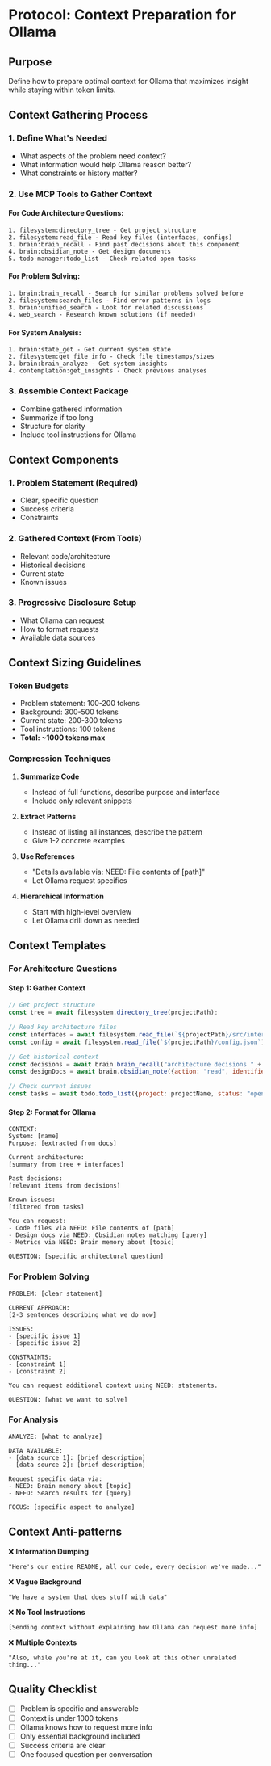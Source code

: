 # Protocol: Context Preparation for Ollama

## Purpose
Define how to prepare optimal context for Ollama that maximizes insight while staying within token limits.

## Context Gathering Process

### 1. Define What's Needed
- What aspects of the problem need context?
- What information would help Ollama reason better?
- What constraints or history matter?

### 2. Use MCP Tools to Gather Context

#### For Code Architecture Questions:
```
1. filesystem:directory_tree - Get project structure
2. filesystem:read_file - Read key files (interfaces, configs)
3. brain:brain_recall - Find past decisions about this component
4. brain:obsidian_note - Get design documents
5. todo-manager:todo_list - Check related open tasks
```

#### For Problem Solving:
```
1. brain:brain_recall - Search for similar problems solved before
2. filesystem:search_files - Find error patterns in logs
3. brain:unified_search - Look for related discussions
4. web_search - Research known solutions (if needed)
```

#### For System Analysis:
```
1. brain:state_get - Get current system state
2. filesystem:get_file_info - Check file timestamps/sizes
3. brain:brain_analyze - Get system insights
4. contemplation:get_insights - Check previous analyses
```

### 3. Assemble Context Package
- Combine gathered information
- Summarize if too long
- Structure for clarity
- Include tool instructions for Ollama

## Context Components

### 1. Problem Statement (Required)
- Clear, specific question
- Success criteria  
- Constraints

### 2. Gathered Context (From Tools)
- Relevant code/architecture
- Historical decisions
- Current state
- Known issues

### 3. Progressive Disclosure Setup
- What Ollama can request
- How to format requests
- Available data sources

## Context Sizing Guidelines

### Token Budgets
- Problem statement: 100-200 tokens
- Background: 300-500 tokens  
- Current state: 200-300 tokens
- Tool instructions: 100 tokens
- **Total: ~1000 tokens max**

### Compression Techniques

1. **Summarize Code** 
   - Instead of full functions, describe purpose and interface
   - Include only relevant snippets

2. **Extract Patterns**
   - Instead of listing all instances, describe the pattern
   - Give 1-2 concrete examples

3. **Use References**
   - "Details available via: NEED: File contents of [path]"
   - Let Ollama request specifics

4. **Hierarchical Information**
   - Start with high-level overview
   - Let Ollama drill down as needed

## Context Templates

### For Architecture Questions

#### Step 1: Gather Context
```javascript
// Get project structure
const tree = await filesystem.directory_tree(projectPath);

// Read key architecture files  
const interfaces = await filesystem.read_file(`${projectPath}/src/interfaces.ts`);
const config = await filesystem.read_file(`${projectPath}/config.json`);

// Get historical context
const decisions = await brain.brain_recall("architecture decisions " + projectName);
const designDocs = await brain.obsidian_note({action: "read", identifier: projectName + "/design"});

// Check current issues
const tasks = await todo.todo_list({project: projectName, status: "open"});
```

#### Step 2: Format for Ollama
```
CONTEXT:
System: [name]
Purpose: [extracted from docs]

Current architecture:
[summary from tree + interfaces]

Past decisions:
[relevant items from decisions]

Known issues:
[filtered from tasks]

You can request:
- Code files via NEED: File contents of [path]
- Design docs via NEED: Obsidian notes matching [query]  
- Metrics via NEED: Brain memory about [topic]

QUESTION: [specific architectural question]
```

### For Problem Solving
```
PROBLEM: [clear statement]

CURRENT APPROACH:
[2-3 sentences describing what we do now]

ISSUES:
- [specific issue 1]
- [specific issue 2]

CONSTRAINTS:
- [constraint 1]
- [constraint 2]

You can request additional context using NEED: statements.

QUESTION: [what we want to solve]
```

### For Analysis
```
ANALYZE: [what to analyze]

DATA AVAILABLE:
- [data source 1]: [brief description]
- [data source 2]: [brief description]

Request specific data via:
- NEED: Brain memory about [topic]
- NEED: Search results for [query]

FOCUS: [specific aspect to analyze]
```

## Context Anti-patterns

❌ **Information Dumping**
```
"Here's our entire README, all our code, every decision we've made..."
```

❌ **Vague Background**
```
"We have a system that does stuff with data"
```

❌ **No Tool Instructions**
```
[Sending context without explaining how Ollama can request more info]
```

❌ **Multiple Contexts**
```
"Also, while you're at it, can you look at this other unrelated thing..."
```

## Quality Checklist

- [ ] Problem is specific and answerable
- [ ] Context is under 1000 tokens
- [ ] Ollama knows how to request more info
- [ ] Only essential background included
- [ ] Success criteria are clear
- [ ] One focused question per conversation
